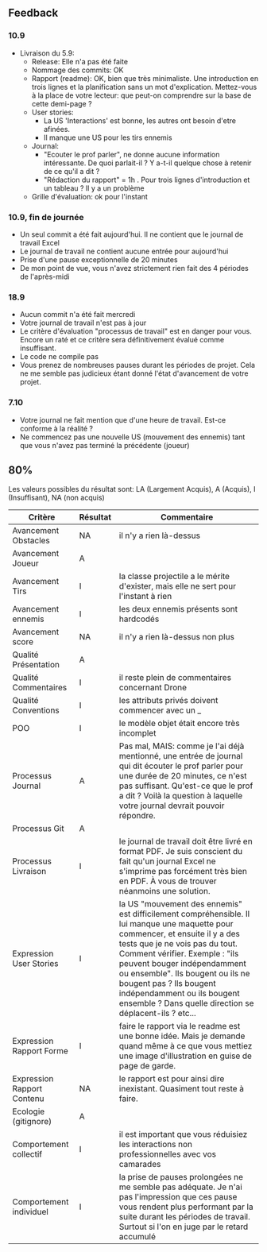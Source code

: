 ## Feedback

### 10.9

- Livraison du 5.9:
  - Release: Elle n'a pas été faite
  - Nommage des commits: OK
  - Rapport (readme): OK, bien que très minimaliste. Une introduction en trois lignes et la planification sans un mot d'explication. Mettez-vous à la place de votre lecteur: que peut-on comprendre sur la base de cette demi-page ?
  - User stories:
    - La US 'Interactions' est bonne, les autres ont besoin d'etre afinées.
    - Il manque une US pour les tirs ennemis
  - Journal:
    - "Ecouter le prof parler", ne donne aucune information intéressante. De quoi parlait-il ? Y a-t-il quelque chose à retenir de ce qu'il a dit ?
    - "Rédaction du rapport" = 1h . Pour trois lignes d'introduction et un tableau ? Il y a un problème
  - Grille d'évaluation: ok pour l'instant

### 10.9, fin de journée

- Un seul commit a été fait aujourd'hui. Il ne contient que le journal de travail Excel
- Le journal de travail ne contient aucune entrée pour aujourd'hui
- Prise d'une pause exceptionnelle de 20 minutes
- De mon point de vue, vous n'avez strictement rien fait des 4 périodes de l'après-midi

### 18.9

- Aucun commit n'a été fait mercredi
- Votre journal de travail n'est pas à jour
- Le critère d'évaluation "processus de travail" est en danger pour vous. Encore un raté et ce critère sera définitivement évalué comme insuffisant.
- Le code ne compile pas
- Vous prenez de nombreuses pauses durant les périodes de projet. Cela ne me semble pas judicieux étant donné l'état d'avancement de votre projet.

### 7.10

- Votre journal ne fait mention que d'une heure de travail. Est-ce conforme à la réalité ?
- Ne commencez pas une nouvelle US (mouvement des ennemis) tant que vous n'avez pas terminé la précédente (joueur)

## 80%

Les valeurs possibles du résultat sont: LA (Largement Acquis), A (Acquis), I (Insuffisant), NA (non acquis)

| Critère                    | Résultat | Commentaire                                                                                                                                                                                                                                                                                                                                                                              |
| -------------------------- | -------- | ---------------------------------------------------------------------------------------------------------------------------------------------------------------------------------------------------------------------------------------------------------------------------------------------------------------------------------------------------------------------------------------- |
| Avancement Obstacles       | NA       | il n'y a rien là-dessus                                                                                                                                                                                                                                                                                                                                                                  |
| Avancement Joueur          | A        |                                                                                                                                                                                                                                                                                                                                                                                          |
| Avancement Tirs            | I        | la classe projectile a le mérite d'exister, mais elle ne sert pour l'instant à rien                                                                                                                                                                                                                                                                                                      |
| Avancement ennemis         | I        | les deux ennemis présents sont hardcodés                                                                                                                                                                                                                                                                                                                                                 |
| Avancement score           | NA       | il n'y a rien là-dessus non plus                                                                                                                                                                                                                                                                                                                                                         |
| Qualité Présentation       | A        |                                                                                                                                                                                                                                                                                                                                                                                          |
| Qualité Commentaires       | I        | il reste plein de commentaires concernant Drone                                                                                                                                                                                                                                                                                                                                          |
| Qualité Conventions        | I        | les attributs privés doivent commencer avec un _                                                                                                                                                                                                                                                                                                                                         |
| POO                        | I        | le modèle objet était encore très incomplet                                                                                                                                                                                                                                                                                                                                              |
| Processus Journal          | A        | Pas mal, MAIS: comme je l'ai déjà mentionné, une entrée de journal qui dit écouter le prof parler pour une durée de 20 minutes, ce n'est pas suffisant. Qu'est-ce que le prof a dit ? Voilà la question à laquelle votre journal devrait pouvoir répondre.                                                                                                                               |
| Processus Git              | A        |                                                                                                                                                                                                                                                                                                                                                                                          |
| Processus Livraison        | I        | le journal de travail doit être livré en format PDF. Je suis conscient du fait qu'un journal Excel ne s'imprime pas forcément très bien en PDF. À vous de trouver néanmoins une solution.                                                                                                                                                                                                |
| Expression User Stories    | I        | la US "mouvement des ennemis" est difficilement compréhensible. Il lui manque une maquette pour commencer, et ensuite il y a des tests que je ne vois pas du tout. Comment vérifier. Exemple : "ils peuvent bouger indépendamment ou ensemble". Ils bougent ou ils ne bougent pas ? Ils bougent indépendamment ou ils bougent ensemble ? Dans quelle direction se déplacent-ils ? etc... |
| Expression Rapport Forme   | I        | faire le rapport via le readme est une bonne idée. Mais je demande quand même à ce que vous mettiez une image d'illustration en guise de page de garde.                                                                                                                                                                                                                                  |
| Expression Rapport Contenu | NA       | le rapport est pour ainsi dire inexistant. Quasiment tout reste à faire.                                                                                                                                                                                                                                                                                                                 |
| Ecologie (gitignore)       | A        |                                                                                                                                                                                                                                                                                                                                                                                          |
| Comportement collectif     | I        | il est important que vous réduisiez les interactions non professionnelles avec vos camarades                                                                                                                                                                                                                                                                                             |
| Comportement individuel    | I        | la prise de pauses prolongées ne me semble pas adéquate. Je n'ai pas l'impression que ces pause vous rendent plus performant par la suite durant les périodes de travail. Surtout si l'on en juge par le retard accumulé                                                                                                                                                                 |
